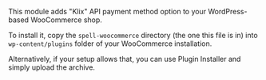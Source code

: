 This module adds "Klix" API payment method option to your WordPress-based WooCommerce shop.

To install it, copy the `spell-woocommerce` directory (the one this file is in) into `wp-content/plugins` folder of your WooCommerce installation. 

Alternatively, if your setup allows that, you can use Plugin Installer and simply upload the archive.